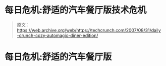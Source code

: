 # 每日危机:舒适的汽车餐厅版技术危机

> 原文：<https://web.archive.org/web/https://techcrunch.com/2007/08/31/daily-crunch-cozy-automagic-diner-edition/>

# 每日危机:舒适的汽车餐厅版